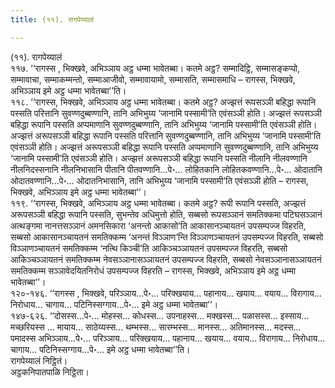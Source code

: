 ```yaml
---
title: (११). रागपेय्यालं

---
```

(११). रागपेय्यालं  
११७. ‘‘रागस्स , भिक्खवे, अभिञ्ञाय अट्ठ धम्मा भावेतब्बा। कतमे अट्ठ? सम्मादिट्ठि, सम्मासङ्कप्पो, सम्मावाचा, सम्माकम्मन्तो, सम्माआजीवो, सम्मावायामो, सम्मासति, सम्मासमाधि – रागस्स, भिक्खवे, अभिञ्ञाय इमे अट्ठ धम्मा भावेतब्बा’’ति।  
११८. ‘‘रागस्स, भिक्खवे, अभिञ्ञाय अट्ठ धम्मा भावेतब्बा। कतमे अट्ठ? अज्झत्तं रूपसञ्ञी बहिद्धा रूपानि पस्सति परित्तानि सुवण्णदुब्बण्णानि, तानि अभिभुय्य ‘जानामि पस्सामी’ति एवंसञ्ञी होति। अज्झत्तं रूपसञ्ञी बहिद्धा रूपानि पस्सति अप्पमाणानि सुवण्णदुब्बण्णानि, तानि अभिभुय्य ‘जानामि पस्सामी’ति एवंसञ्ञी होति। अज्झत्तं अरूपसञ्ञी बहिद्धा रूपानि पस्सति परित्तानि सुवण्णदुब्बण्णानि, तानि अभिभुय्य ‘जानामि पस्सामी’ति एवंसञ्ञी होति। अज्झत्तं अरूपसञ्ञी बहिद्धा रूपानि पस्सति अप्पमाणानि सुवण्णदुब्बण्णानि, तानि अभिभुय्य ‘जानामि पस्सामी’ति एवंसञ्ञी होति। अज्झत्तं अरूपसञ्ञी बहिद्धा रूपानि पस्सति नीलानि नीलवण्णानि नीलनिदस्सनानि नीलनिभासानि पीतानि पीतवण्णानि…पे॰… लोहितकानि लोहितकवण्णानि…पे॰… ओदातानि ओदातवण्णानि…पे॰… ओदातनिभासानि, तानि अभिभुय्य ‘जानामि पस्सामी’ति एवंसञ्ञी होति – रागस्स, भिक्खवे, अभिञ्ञाय इमे अट्ठ धम्मा भावेतब्बा’’।  
११९. ‘‘रागस्स, भिक्खवे, अभिञ्ञाय अट्ठ धम्मा भावेतब्बा। कतमे अट्ठ? रूपी रूपानि पस्सति, अज्झत्तं अरूपसञ्ञी बहिद्धा रूपानि पस्सति, सुभन्तेव अधिमुत्तो होति, सब्बसो रूपसञ्ञानं समतिक्कमा पटिघसञ्ञानं अत्थङ्गमा नानत्तसञ्ञानं अमनसिकारा ‘अनन्तो आकासो’ति आकासानञ्चायतनं उपसम्पज्ज विहरति, सब्बसो आकासानञ्चायतनं समतिक्कम्म ‘अनन्तं विञ्ञाण’न्ति विञ्ञाणञ्चायतनं उपसम्पज्ज विहरति, सब्बसो विञ्ञाणञ्चायतनं समतिक्कम्म ‘नत्थि किञ्ची’ति आकिञ्चञ्ञायतनं उपसम्पज्ज विहरति, सब्बसो आकिञ्चञ्ञायतनं समतिक्कम्म नेवसञ्ञानासञ्ञायतनं उपसम्पज्ज विहरति, सब्बसो नेवसञ्ञानासञ्ञायतनं समतिक्कम्म सञ्ञावेदयितनिरोधं उपसम्पज्ज विहरति – रागस्स, भिक्खवे, अभिञ्ञाय इमे अट्ठ धम्मा भावेतब्बा’’।  
१२०-१४६. ‘‘रागस्स , भिक्खवे, परिञ्ञाय…पे॰… परिक्खयाय… पहानाय… खयाय… वयाय… विरागाय… निरोधाय… चागाय… पटिनिस्सग्गाय…पे॰… इमे अट्ठ धम्मा भावेतब्बा’’।  
१४७-६२६. ‘‘दोसस्स…पे॰… मोहस्स… कोधस्स… उपनाहस्स… मक्खस्स… पळासस्स… इस्साय… मच्छरियस्स … मायाय… साठेय्यस्स… थम्भस्स… सारम्भस्स… मानस्स… अतिमानस्स… मदस्स… पमादस्स अभिञ्ञाय…पे॰… परिञ्ञाय… परिक्खयाय… पहानाय… खयाय… वयाय… विरागाय… निरोधाय… चागाय… पटिनिस्सग्गाय…पे॰… इमे अट्ठ धम्मा भावेतब्बा’’ति।  
रागपेय्यालं निट्ठितं।  
अट्ठकनिपातपाळि निट्ठिता।  